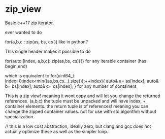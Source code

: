 # zip_view
Basic c++17 zip iterator, 

ever wanted to do 

for(a,b,c : zip(as, bs, cs )) like in python? 

This single header makes it possible to do 

for(auto [index, a,b,c]: zip(as,bs, cs)){}
for any iterable container (has begin,end)

which is equivalent to
for(uint64_t index=0;index<min((as,bs,cs...).size());++index){
  auto& a= as[index];
  auto& b= bs[index];
  auto& c= cs[index];
}
for any number of containers


This is a zip view! meaning it wont copy and will let you change the returned references. (a,b,c)
the tuple must be unpacked and will have index, + container elements. 
the return tuple is of references! meaning you can change the zipped container values. 
not for use with std algorithm without specialization. 


// this is a low cost abstraction, ideally zero, but clang and gcc does not actually optimize these as well as the simpler loop. 

